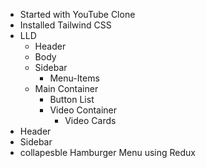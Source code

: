 
- Started with YouTube Clone
- Installed Tailwind CSS
- LLD
    - Header
    - Body
    - Sidebar
        - Menu-Items
    - Main Container
        - Button List
        - Video Container
            - Video Cards
- Header
- Sidebar
- collapesble Hamburger Menu using Redux 

